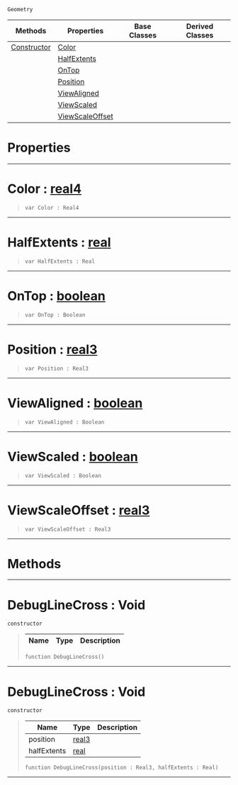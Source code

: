  `Geometry`

|Methods|Properties|Base Classes|Derived Classes|
|---|---|---|---|
|[ Constructor](debuglinecross.md#debuglinecross-void)|[ Color](debuglinecross.md#color-zilch-engine-docume)| | |
| |[ HalfExtents](debuglinecross.md#halfextents-zilch-engine)| | |
| |[ OnTop](debuglinecross.md#ontop-zilch-engine-docume)| | |
| |[ Position](debuglinecross.md#position-zilch-engine-doc)| | |
| |[ ViewAligned](debuglinecross.md#viewaligned-zilch-engine)| | |
| |[ ViewScaled](debuglinecross.md#viewscaled-zilch-engine-d)| | |
| |[ ViewScaleOffset](debuglinecross.md#viewscaleoffset-zilch-eng)| | |


 #  Properties


---  
 #  Color : [real4](../nada_base_types/real4.md)

> 
> ``` lang=cpp, name=Nada
> var Color : Real4


---  
 #  HalfExtents : [real](../nada_base_types/real.md)

> 
> ``` lang=cpp, name=Nada
> var HalfExtents : Real


---  
 #  OnTop : [boolean](../nada_base_types/boolean.md)

> 
> ``` lang=cpp, name=Nada
> var OnTop : Boolean


---  
 #  Position : [real3](../nada_base_types/real3.md)

> 
> ``` lang=cpp, name=Nada
> var Position : Real3


---  
 #  ViewAligned : [boolean](../nada_base_types/boolean.md)

> 
> ``` lang=cpp, name=Nada
> var ViewAligned : Boolean


---  
 #  ViewScaled : [boolean](../nada_base_types/boolean.md)

> 
> ``` lang=cpp, name=Nada
> var ViewScaled : Boolean


---  
 #  ViewScaleOffset : [real3](../nada_base_types/real3.md)

> 
> ``` lang=cpp, name=Nada
> var ViewScaleOffset : Real3


---  
 #  Methods


---  
 #  DebugLineCross : Void

 `constructor`

> 
> |Name|Type|Description|
> |---|---|---|
> ``` lang=cpp, name=Nada
> function DebugLineCross()
> ``` 


---  
 #  DebugLineCross : Void

 `constructor`

> 
> |Name|Type|Description|
> |---|---|---|
> |position|[real3](../nada_base_types/real3.md)| |
> |halfExtents|[real](../nada_base_types/real.md)| |
> ``` lang=cpp, name=Nada
> function DebugLineCross(position : Real3, halfExtents : Real)
> ``` 


---  
 

 